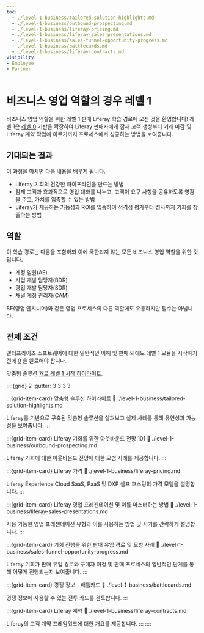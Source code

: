 ```yaml
---
toc:
  - ./level-1-business/tailored-solution-highlights.md
  - ./level-1-business/outbound-prospecting.md
  - ./level-1-business/liferay-pricing.md
  - ./level-1-business/liferay-sales-presentations.md
  - ./level-1-business/sales-funnel-opportunity-progress.md
  - ./level-1-business/battlecards.md
  - ./level-1-business/liferay-contracts.md
visibility:
- Employee
- Partner
---
```

# 비즈니스 영업 역할의 경우 레벨 1

비즈니스 영업 역할을 위한 레벨 1 판매 Liferay 학습 경로에 오신 것을 환영합니다! 레벨 1은 [레벨 0](./level-0.md) 기반을 확장하여 Liferay 판매자에게 잠재 고객 생성부터 거래 마감 및 Liferay 계약 작업에 이르기까지 프로세스에서 성공하는 방법을 보여줍니다.

## 기대되는 결과

이 과정을 마치면 다음 내용을 배우게 됩니다.

* Liferay 기회의 건강한 파이프라인을 만드는 방법
* 잠재 고객과 효과적으로 영업 대화를 나누고, 고객이 요구 사항을 공유하도록 영감을 주고, 가치를 입증할 수 있는 방법
* Liferay가 제공하는 가능성과 ROI를 입증하여 적격성 평가부터 성사까지 기회를 창출하는 방법

## 역할

이 학습 경로는 다음을 포함하되 이에 국한되지 않는 모든 비즈니스 영업 역할을 위한 것입니다.

* 계정 임원(AE)
* 사업 개발 담당자(BDR)
* 영업 개발 담당자(SDR)
* 채널 계정 관리자(CAM)

SE(영업 엔지니어)와 같은 영업 프로세스의 다른 역할에도 유용하지만 필수는 아닙니다.

## 전제 조건

엔터프라이즈 소프트웨어에 대한 일반적인 이해 및 판매 외에도 레벨 1 모듈을 시작하기 전에 [0](./level-0.md) 을 완료해야 합니다.

맞춤형 솔루션 [개로 레벨 1 시작 하이라이트](./level-1-business/tailored-solution-highlights.md).

::::{grid} 2
:gutter: 3 3 3 3

:::{grid-item-card} 맞춤형 솔루션 하이라이트
:link: ./level-1-business/tailored-solution-highlights.md

Liferay를 기반으로 구축된 맞춤형 솔루션을 살펴보고 실제 사례를 통해 유연성과 가능성을 보여줍니다.
:::

:::{grid-item-card} Liferay 기회를 위한 아웃바운드 전망 101
:link: ./level-1-business/outbound-prospecting.md

Liferay 기회에 대한 아웃바운드 전망에 대한 모범 사례를 제공합니다.
:::

:::{grid-item-card} Liferay 가격
:link: ./level-1-business/liferay-pricing.md

Liferay Experience Cloud SaaS, PaaS 및 DXP 셀프 호스팅의 가격 모델을 설명합니다.
:::

:::{grid-item-card} Liferay 영업 프레젠테이션 및 이를 마스터하는 방법
:link: ./level-1-business/liferay-sales-presentations.md

사용 가능한 영업 프레젠테이션 유형과 이를 사용하는 방법 및 시기를 간략하게 설명합니다.
:::

:::{grid-item-card} 기회 진행을 위한 판매 유입 경로 및 모범 사례
:link: ./level-1-business/sales-funnel-opportunity-progress.md

Liferay 기회가 판매 유입 경로와 구매자 여정 및 판매 프로세스의 일반적인 단계를 통해 어떻게 진행되는지 보여줍니다.
:::

:::{grid-item-card} 경쟁 정보 - 배틀카드
:link: ./level-1-business/battlecards.md

경쟁 정보에 사용할 수 있는 전투 카드를 검토합니다.
:::

:::{grid-item-card} Liferay 계약
:link: ./level-1-business/liferay-contracts.md

Liferay의 고객 계약 프레임워크에 대한 개요를 제공합니다.
:::
::::
